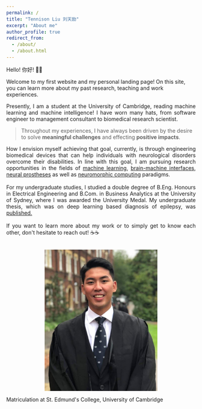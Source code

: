 ```yaml
---
permalink: /
title: "Tennison Liu 刘天励"
excerpt: "About me"
author_profile: true
redirect_from: 
  - /about/
  - /about.html
---
```


Hello! 你好! 👋👋 

Welcome to my first website and my personal landing page! On this site, you can learn more about my past research, teaching and work experiences.

<div style="text-align: justify">
Presently, I am a student at the University of Cambridge, reading machine learning and machine intelligence! I have worn many hats, from software engineer to management consultant to biomedical research scientist. 
</div>

> Throughout my experiences, I have always been driven by the desire to solve **meaningful challenges** and effecting **positive impacts**.

<div style="text-align: justify">
How I envision myself achieving that goal, currently, is through engineering biomedical devices that can help individuals with neurological disorders overcome their disabilities. In line with this goal, I am pursuing research opportunities in the fields of <u>machine learning</u>, <u>brain-machine interfaces</u>, <u>neural prostheses</u> as well as <u>neuromorphic computing</u> paradigms. 
</div>
<br/>
<div style="text-align: justify">
For my undergraduate studies, I studied a double degree of B.Eng. Honours in Electrical Engineering and B.Com. in Business Analytics at the University of Sydney, where I was awarded the University Medal. My undergraduate thesis, which was on deep learning based diagnosis of epilepsy, was <a href="https://ieeexplore.ieee.org/abstract/document/9055195">published.</a>
</div>
<br/>
<div style="text-align: justify">
If you want to learn more about my work or to simply get to know each other, don't hesitate to reach out! ☕☕
</div>
<br/>
<p align="center">
  <img src="/images/cam-photo.jpeg" alt="Portrait Photo" width="300" style="vertical-align:middle"/>
  <figcaption>Matriculation at St. Edmund's College, University of Cambridge</figcaption>
</p>